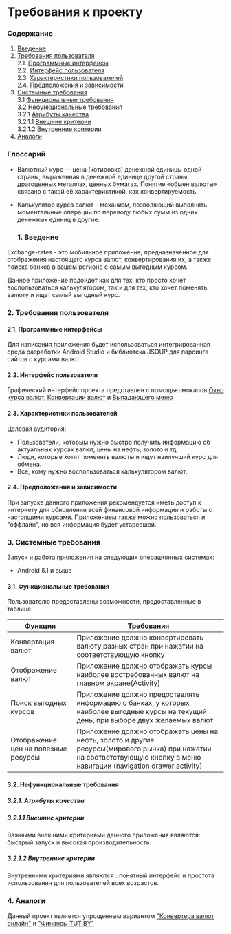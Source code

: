 # Требования к проекту
### Содержание
1. [Введение](#1)
2. [Требования пользователя](#2) <br>
  2.1. [Программные интерфейсы](#2.1) <br>
  2.2. [Интерфейс пользователя](#2.2) <br>
  2.3. [Характеристики пользователей](#2.3) <br>
  2.4. [Предположения и зависимости](#2.4) <br>
3. [Системные требования](#3.) <br>
  3.1 [Функциональные требования](#3.1) <br>
  3.2 [Нефункциональные требования](#3.2) <br>
     3.2.1 [Атрибуты качества](#3.2.1) <br>
     3.2.1.1 [Внешние критерии](#3.2.1.1) <br>
     3.2.1.2 [Внутренние критерии](#3.2.1.2) <br>
4. [Аналоги](#4) <br>

### Глоссарий
* Валю́тный курс — цена (котировка) денежной единицы одной страны, выраженная в денежной единице другой страны, драгоценных металлах, ценных бумагах. Понятие «обмен валюты» связано с такой её характеристикой, как конвертируемость.
* Калькулятор курса валют – механизм, позволяющий выполнять моментальные операции по переводу любых сумм из одних денежных единиц в другие. 

  ### 1. Введение <a name="1"></a>
Exchange-rates - это мобильное приложение, предназначенное для отображения настоящего курса валют, конвертирования их, а также поиска банков в вашем регионе с самым выгодным курсом.

Данное приложение подойдет как для тех, кто просто хочет воспользоваться калькулятором, так и для тех, кто хочет поменять валюту и ищет самый выгодный курс. 
 

### 2. Требования пользователя <a name="2"></a>
#### 2.1. Программные интерфейсы <a name="2.1"></a>
Для написания приложения будет использоваться интегрированная среда разработки Android Studio и библиотека JSOUP для парсинга сайтов с курсами валют.
#### 2.2. Интерфейс пользователя <a name="2.2"></a>
Графический интерфейс проекта представлен с помощью мокапов [Окно курса валют](https://github.com/Shvingelskiy/Exchange-rates/blob/master/Documents/Mockups/exchange-rates.jpg), [Конвертации валют](https://github.com/Shvingelskiy/Exchange-rates/blob/master/Documents/Mockups/converter.jpg) и [Выпадающего меню](https://github.com/Shvingelskiy/Exchange-rates/blob/master/Documents/Mockups/Navigation-drawer-activity.jpg)


#### 2.3. Характеристики пользователей <a name="2.3"></a>
Целевая аудитория:
* Пользователи, которым нужно быстро получить информацию об актуальных курсах валют, цены на нефть, золото и тд.
* Люди, которые хотят поменять валюты и ищут наилучший курс для обмена.
* Все, кому нужно воспользоваться калькулятором валют. 
#### 2.4. Предположения и зависимости <a name="2.4"></a>
При запуске данного приложения рекомендуется иметь доступ к интернету для обновления всей финансовой информации и работы с настоящими курсами. Приложением также можно пользоваться и "оффлайн", но вся информация будет устаревшей.
### 3. Системные требования <a name="3"></a>
Запуск и работа приложения на следующих операционных системах:
* Android 5.1 и выше
#### 3.1. Функциональные требования <a name="3.1"></a>
Пользователю предоставлены возможности, предоставленные в таблице.

Функция | Требования
--- | ---
Конвертация валют | Приложение должно конвертировать валюту разных стран при нажатии на соответствующую кнопку 
Отображение валют | Приложение должно отображать курсы наиболее востребованных валют на главном экране(Activity)
Поиск выгодных курсов | Приложение должно предоставлять информацию о банках, у которых наиболее выгодные курсы на текущий день, при выборе двух желаемых валют
Отображение цен на полезные ресурсы | Приложение должно отображать цены на нефть, золото и другие ресурсы(мирового рынка) при нажатии на соответствующую кнопку в меню навигации (navigation drawer activity)

#### 3.2. Нефункциональные требования <a name="3.2"></a>
  ##### 3.2.1. Атрибуты качества <a name="3.2.1"></a>
  ##### 3.2.1.1 Внешние критерии <a name="3.2.1.1"></a>
Важными внешними критериями данного приложения являются: быстрый запуск и высокая производительность.
  ##### 3.2.1.2 Внутренние критерии <a name="3.2.1.2"></a>
Внутренними критериями являются : понятный интерфейс и простота использования для пользователей всех возрастов.
### 4. Аналоги <a name="4"></a>
Данный проект является упрощенным вариантом ["Конвертера валют онлайн"](https://myfin.by/converter/) и ["Финансы TUT.BY"](https://finance.tut.by/)
